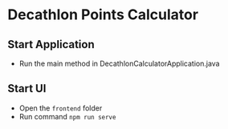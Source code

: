 # Decathlon Points Calculator

Start Application
--------
* Run the main method in DecathlonCalculatorApplication.java

Start UI
--------
* Open the `frontend` folder
* Run command `npm run serve`
